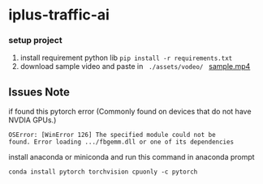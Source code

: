 # iplus-traffic-ai

### setup project
1. install requirement python lib
<code>pip install -r requirements.txt </code>
2. download sample video and paste in <code> ./assets/vodeo/ </code>
[ sample.mp4 ](https://drive.google.com/file/d/17578YcnAcKQsaAGuuPao1PCuIBuedNyf/view?usp=sharing)
## Issues Note
if found this pytorch error (Commonly found on devices that do not have NVDIA GPUs.)

<code>OSError: [WinError 126] The specified module could not be found. Error loading .../fbgemm.dll or one of its dependencies </code>

install anaconda or miniconda and run this command in anaconda prompt

<code>conda install pytorch torchvision cpuonly -c pytorch </code>


